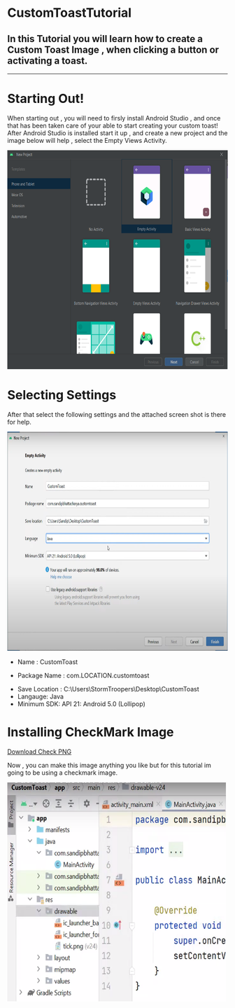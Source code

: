 # CustomToastTutorial
In this Tutorial you will learn how to create a Custom Toast Image , when clicking a button or activating a toast.
---
---

# Starting Out!

When starting out , you will need to firsly install Android Studio , and once that has been taken care of your able to start creating your custom toast!
After Android Studio is installed start it up , and create a new project and the image below will help , select the Empty Views Activity.

<img src="https://github.com/ParkerMatthews/CustomToastTutorial/blob/main/img/pickinglayout.PNG" height="500px"
 width="2000px">

# Selecting Settings
After that select the following settings and the attached screen shot is there for help.

<img src="https://github.com/ParkerMatthews/CustomToastTutorial/blob/main/img/pickingsettings.PNG" height="500px"
 width="2000px">

- Name : CustomToast
+ Package Name : com.LOCATION.customtoast
* Save Location : C:\Users\StormTroopers\Desktop\CustomToast
* Langauge: Java
* Minimum SDK: API 21: Android 5.0 (Lollipop)

# Installing CheckMark Image


[Download Check PNG](https://github.com/ParkerMatthews/CustomToastTutorial/blob/main/img/tick.png)

Now , you can make this image anything you like but for this tutorial im going to be using a checkmark image.

<img src="https://github.com/ParkerMatthews/CustomToastTutorial/blob/main/img/locationofcheckmark.PNG" height="500px"
 width="500px">
